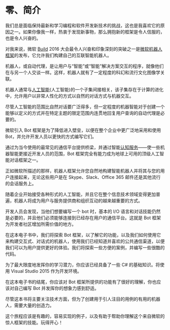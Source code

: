 # 零、简介

我们总是面临保持最新和学习编程和软件开发新技术的挑战，这也是我喜欢它的原因之一。如果你像我一样，热衷于发现新事物，那么拥抱新的框架是令人信服的，也是令人兴奋的。

对我来说，微软 [Build](http://build.microsoft.com/) 2016 大会最令人兴奋和印象深刻的突破之一是[微软机器人框架](https://dev.botframework.com/)的发布，它允许我们构建自己的互联智能机器人。

机器人，或自动代理，是让用户与“智能”或“智能”解决方案交互的程序，就像他们在与另一个人交谈一样。这样，机器人就有了一定程度的科幻和流行文化图像学关联。

机器人通常与[人工智能](https://en.wikipedia.org/wiki/Artificial_intelligence)(人工智能)的一个子集间接相关，该子集存在于计算的进化中，允许用户以非常人性化的方式以自然的对话方式与机器交互。

尽管人工智能的范围比自然对话要广泛得多，但一定程度的机器智能对于创建一个能够以定义的方式并在特定主题的限定范围内连贯地回复用户查询的自动代理是必要的。

微软引入 Bot 框架是为了降低进入壁垒，以便在整个企业中更广泛地采用和使用 Bot，并允许开发人员以更快的方式编写它们。

通过为当今使用的最常见的通信平台提供桥梁，并通过智能[认知服务](https://www.microsoft.com/cognitive-services)——使一些机器智能更接近开发人员的范围，Bot 框架完全有能力成为地球上可用的顶级人工智能对话框架之一。

正如微软所描述的那样，机器人框架允许您自然地构建智能机器人并将其与您的用户连接起来，无论这些用户是在 Skype、Slack、Office 365 邮件还是其他流行的会话服务上。

随着企业开始接受各种形式的人工智能，并且它在整个信息技术领域变得更加普遍，机器人将成为用户与服务提供商和组织互动的越来越重要的方式。

开发人员会发现，当他们想要编写一个 bot 时，基本的 I/O 语言和对话技能仍然是必要的，并且他们必须能够连接到已经存在用户的通信平台。这就是 Bot 框架为开发者社区增加所需价值的地方。

在这本电子书中，我们将探索 Bot 框架，以了解它的功能，以及我们如何使用它来构建交互式、对话式的机器人，使用我们已经知道并喜欢的公共通信渠道，以便我们可以为用户提供更好的体验。我们将探索一些方便的案例，并编写一些很酷的代码。

为了最大限度地发挥你的学习潜力，你应该已经具备了一些 C# 的基础知识。将使用 Visual Studio 2015 作为开发环境。

在这本电子书的结尾，你应该对 Bot 框架所提供的功能有了很好的理解，你也应该对自己编写 Bot 并发挥你的想象力感到舒适。

尽管这本书将主要关注技术方面，但为了创建用于引人注目的用例的有用的机器人，需要大量的创造力。

这个旅程应该是有趣的，容易实现的例子，以及有助于帮助你理解这个来自微软的惊人框架的技能。玩得开心！